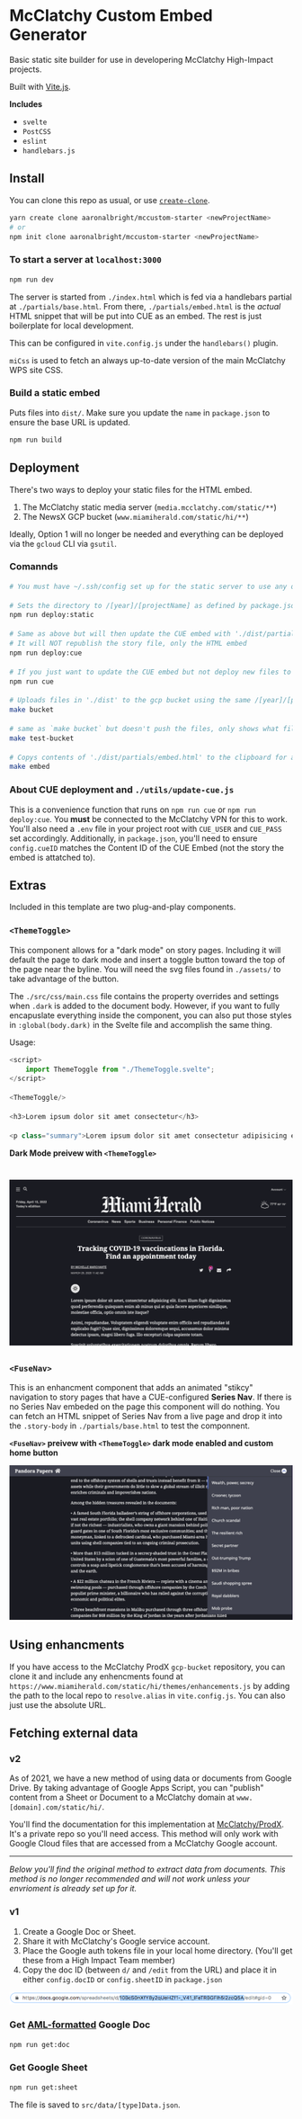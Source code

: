 # McClatchy Custom Embed Generator

Basic static site builder for use in developering McClatchy High-Impact projects.

Built with [Vite.js](https://vitejs.dev/).

**Includes**

- `svelte`
- `PostCSS`
- `eslint`
- `handlebars.js`

## Install

You can clone this repo as usual, or use [`create-clone`](https://github.com/rdmurphy/create-clone).

```sh
yarn create clone aaronalbright/mccustom-starter <newProjectName>
# or
npm init clone aaronalbright/mccustom-starter <newProjectName>
```

### To start a server at `localhost:3000`
```sh
npm run dev
```

The server is started from `./index.html` which is fed via a handlebars partial at `./partials/base.html`. From there, `./partials/embed.html` is the *actual* HTML snippet that will be put into CUE as an embed. The rest is just boilerplate for local development.

This can be configured in `vite.config.js` under the `handlebars()` plugin.

`miCss` is used to fetch an always up-to-date version of the main McClatchy WPS site CSS.

### Build a static embed

Puts files into `dist/`. Make sure you update the `name` in `package.json` to ensure the base URL is updated.

```sh
npm run build
```

## Deployment

There's two ways to deploy your static files for the HTML embed.
1. The McClatchy static media server (`media.mcclatchy.com/static/**`)
2. The NewsX GCP bucket (`www.miamiherald.com/static/hi/**`)

Ideally, Option 1 will no longer be needed and everything can be deployed via the `gcloud` CLI via `gsutil`.

### Comannds
```sh
# You must have ~/.ssh/config set up for the static server to use any of the deploy: scripts

# Sets the directory to /[year]/[projectName] as defined by package.json config.projectName
npm run deploy:static

# Same as above but will then update the CUE embed with './dist/partials/embed.html' and republish
# It will NOT republish the story file, only the HTML embed
npm run deploy:cue

# If you just want to update the CUE embed but not deploy new files to the static server
npm run cue

# Uploads files in './dist' to the gcp bucket using the same /[year]/[project-name]/ structure according to the current directory
make bucket

# same as `make bucket` but doesn't push the files, only shows what files will change / be uploaded
make test-bucket

# Copys contents of './dist/partials/embed.html' to the clipboard for a easy paste into CUE
make embed
```

### About CUE deployment and `./utils/update-cue.js`

This is a convenience function that runs on `npm run cue` or `npm run deploy:cue`. You **must** be connected to the McClatchy VPN for this to work. You'll also need a `.env` file in your project root with `CUE_USER` and `CUE_PASS` set accordingly. Additionally, in `package.json`, you'll need to ensure `config.cueID` matches the Content ID of the CUE Embed (not the story the embed is attatched to).


## Extras

Included in this template are two plug-and-play components.

### **`<ThemeToggle>`**

This component allows for a "dark mode" on story pages. Including it will default the page to dark mode and insert a toggle button toward the top of the page near the byline. You will need the svg files found in `./assets/` to take advantage of the button.

The `./src/css/main.css` file contains the property overrides and settings when `.dark` is added to the document body. However, if you want to fully encapuslate everything inside the component, you can also put those styles in `:global(body.dark)` in the Svelte file and accomplish the same thing.

Usage:
```js
<script>
    import ThemeToggle from "./ThemeToggle.svelte";
</script>

<ThemeToggle/>

<h3>Lorem ipsum dolor sit amet consectetur</h3>

<p class="summary">Lorem ipsum dolor sit amet consectetur adipisicing elit. Quo dolore consequatur dolor. Fuga accusamus, voluptatum nesciunt et blanditiis corrupti id quos animi sit! Incidunt temporibus voluptate dicta. Aliquid, corrupti recusandae.</p>
```
**Dark Mode preivew with `<ThemeToggle>`**

![darkMode](docs/img/darkmode.png)
=====

### **`<FuseNav>`**

This is an enhancment component that adds an animated "stikcy" navigation to story pages that have a CUE-configured **Series Nav**. If there is no Series Nav embeded on the page this component will do nothing. You can fetch an HTML snippet of Series Nav from a live page and drop it into the `.story-body` in `./partials/base.html` to test the componnent.

**`<FuseNav>` preivew with `<ThemeToggle>` dark mode enabled and custom home button**

![darkMode](docs/img/stickynav.png)


## Using enhancments

If you have access to the McClatchy ProdX `gcp-bucket` repository, you can clone it and include any enhencments found at `https://www.miamiherald.com/static/hi/themes/enhancements.js` by adding the path to the local repo to `resolve.alias` in `vite.config.js`. You can also just use the absolute URL.

## Fetching external data

### v2
As of 2021, we have a new method of using data or documents from Google Drive.
By taking advantage of Google Apps Script, you can "publish" content from a Sheet or Document to a McClatchy domain at `www.[domain].com/static/hi/`.

You'll find the documentation for this implementation at [McClatchy/ProdX](https://github.com/mcclatchy/ProdX). It's a private repo so you'll need access. This method will only work with Google Cloud files that are accessed from a McClatchy Google account.

---

*Below you'll find the original method to extract data from documents. This method is no longer recommended and will not work unless your envrioment is already set up for it.*

### v1

1. Create a Google Doc or Sheet.
2. Share it with McClatchy's Google service account.
3. Place the Google auth tokens file in your local home directory. (You'll get these from a High Impact Team member)
4. Copy the doc ID (between `d/` and `/edit` from the URL) and place it in either `config.docID` or `config.sheetID` in `package.json`

![docID](docs/img/google-id.png)

### Get [AML-formatted](http://archieml.org/) Google Doc

```sh
npm run get:doc
```

### Get Google Sheet

```sh
npm run get:sheet
```

The file is saved to `src/data/[type]Data.json`.